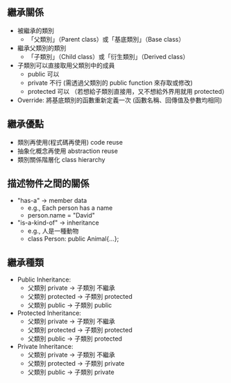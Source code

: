 ## 繼承關係
- 被繼承的類別
    - 「父類別」（Parent class）或「基底類別」（Base class）
- 繼承父類別的類別
    - 「子類別」（Child class）或「衍生類別」（Derived class）
- 子類別可以直接取用父類別中的成員
    - public 可以
    - private 不行  (需透過父類別的 public function 來存取或修改)
    - protected 可以 （若想給子類別直接用，又不想給外界用就用 protected）
- Override: 將基底類別的函數重新定義一次 (函數名稱、回傳值及參數均相同) 

## 繼承優點
- 類別再使用(程式碼再使用) code reuse
- 抽象化概念再使用 abstraction reuse
- 類別關係階層化 class hierarchy

## 描述物件之間的關係
- "has-a" -> member data
    - e.g., Each person has a name
    - person.name = "David"
- "is-a-kind-of" -> inheritance
    - e.g., 人是一種動物
    - class Person: public Animal{...};

## 繼承種類
- Public Inheritance: 
    - 父類別 private -> 子類別 不繼承
    - 父類別 protected -> 子類別 protected 
    - 父類別 public -> 子類別 public
- Protected Inheritance: 
    - 父類別 private -> 子類別 不繼承
    - 父類別 protected -> 子類別 protected
    - 父類別 public -> 子類別 protected
- Private Inheritance: 
    - 父類別 private -> 子類別 不繼承
    - 父類別 protected -> 子類別 private
    - 父類別 public -> 子類別 private

